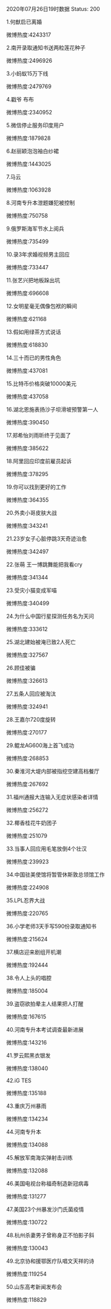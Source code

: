 2020年07月26日19时数据
Status: 200

1.何猷启已离婚

微博热度:4243317

2.南开录取通知书送两粒莲花种子

微博热度:2496926

3.小蚂蚁15万下线

微博热度:2479769

4.戳爷 布布

微博热度:2340952

5.微信停止服务印度用户

微博热度:1879828

6.赵丽颖泡泡袖白纱裙

微博热度:1443025

7.马云

微博热度:1063928

8.河南专升本泄题嫌犯被控制

微博热度:750758

9.俄罗斯海军节水上阅兵

微博热度:735499

10.录3年求婚视频男主回应

微博热度:733447

11.张艺兴把地板跺出坑

微博热度:696608

12.女明星毫无偶像包袱的瞬间

微博热度:621168

13.假如用绿茶方式说话

微博热度:618830

14.三十而已的男性角色

微博热度:437081

15.比特币价格突破10000美元

微博热度:437058

16.湖北恩施表扬沙子坝滑坡预警第一人

微博热度:390450

17.郑希怡刘雨昕终于见面了

微博热度:385622

18.阿里回应印度前雇员起诉

微博热度:378295

19.你可以找到更好的工作

微博热度:364355

20.外卖小哥皮肤大战

微博热度:343241

21.23岁女子心脏停跳3天奇迹治愈

微博热度:342497

22.张萌 王一博跳舞能把我看cry

微博热度:341344

23.受灾小猫变成军喵

微博热度:340499

24.为什么中国行星探测任务名为天问

微博热度:333612

25.湖北建始被淹已致2人死亡

微博热度:327567

26.顾佳被骗

微博热度:326613

27.五条人回应被淘汰

微博热度:324941

28.王嘉尔720度旋转

微博热度:270177

29.鲲龙AG600海上首飞成功

微博热度:268853

30.秦淮河大堤内部被指挖空建高档餐厅

微博热度:267692

31.福州通报大连输入无症状感染者详情

微博热度:256272

32.椰香桂花牛奶团子

微博热度:251079

33.当事人回应用毛笔放倒4个壮汉

微博热度:239923

34.中国驻美使馆将暂管休斯敦总领馆工作

微博热度:224908

35.LPL忍界大战

微博热度:220765

36.小学老师3天手写590份录取通知书

微博热度:215624

37.横店迎来剧组开机潮

微博热度:192444

38.令人上头的唱腔

微博热度:185004

39.盗窃欲拍晕主人结果把人打醒

微博热度:167615

40.河南专升本考试调查最新进展

微博热度:143216

41.罗云熙黑衣银发

微博热度:138040

42.iG TES

微博热度:135188

43.重庆万州暴雨

微博热度:134234

44.河南专升本

微博热度:134088

45.解放军南海实弹射击训练

微博热度:132088

46.美国电视台称福奇制造新冠病毒

微博热度:131277

47.美国23个州暴发沙门氏菌疫情

微博热度:130722

48.杭州杀妻男子曾称身正不怕影子斜

微博热度:130043

49.北京协和援鄂医疗队唱文天祥的诗

微博热度:119254

50.山东高考新闻发布会

微博热度:118829

